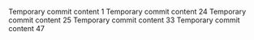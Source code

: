 Temporary commit content 1
Temporary commit content 24
Temporary commit content 25
Temporary commit content 33
Temporary commit content 47

